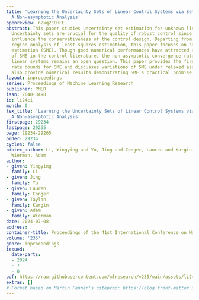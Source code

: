 ```yaml
---
title: 'Learning the Uncertainty Sets of Linear Control Systems via Set Membership:
  A Non-asymptotic Analysis'
openreview: n2kq2EOHFE
abstract: This paper studies uncertainty set estimation for unknown linear systems.
  Uncertainty sets are crucial for the quality of robust control since they directly
  influence the conservativeness of the control design. Departing from the confidence
  region analysis of least squares estimation, this paper focuses on set membership
  estimation (SME). Though good numerical performances have attracted applications
  of SME in the control literature, the non-asymptotic convergence rate of SME for
  linear systems remains an open question. This paper provides the first convergence
  rate bounds for SME and discusses variations of SME under relaxed assumptions. We
  also provide numerical results demonstrating SME’s practical promise.
layout: inproceedings
series: Proceedings of Machine Learning Research
publisher: PMLR
issn: 2640-3498
id: li24ci
month: 0
tex_title: 'Learning the Uncertainty Sets of Linear Control Systems via Set Membership:
  A Non-asymptotic Analysis'
firstpage: 29234
lastpage: 29265
page: 29234-29265
order: 29234
cycles: false
bibtex_author: Li, Yingying and Yu, Jing and Conger, Lauren and Kargin, Taylan and
  Wierman, Adam
author:
- given: Yingying
  family: Li
- given: Jing
  family: Yu
- given: Lauren
  family: Conger
- given: Taylan
  family: Kargin
- given: Adam
  family: Wierman
date: 2024-07-08
address:
container-title: Proceedings of the 41st International Conference on Machine Learning
volume: '235'
genre: inproceedings
issued:
  date-parts:
  - 2024
  - 7
  - 8
pdf: https://raw.githubusercontent.com/mlresearch/v235/main/assets/li24ci/li24ci.pdf
extras: []
# Format based on Martin Fenner's citeproc: https://blog.front-matter.io/posts/citeproc-yaml-for-bibliographies/
---
```

